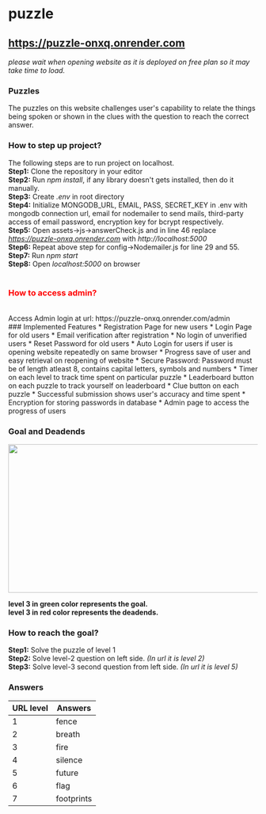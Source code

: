 # puzzle
## https://puzzle-onxq.onrender.com 
*please wait when opening website as it is deployed on free plan so it may take time to load.*
### Puzzles
The puzzles on this website challenges user's capability to relate the things being spoken or shown in the clues with the question to reach the correct answer.
### How to step up project?
The following steps are to run project on localhost.
<br>
**Step1:** Clone the repository in your editor
<br>
**Step2:** Run *npm install*, if any library doesn't gets installed, then do it manually.
<br>
**Step3:** Create *.env* in root directory
<br>
**Step4:** Initialize MONGODB_URL, EMAIL, PASS, SECRET_KEY in .env with mongodb connection url, email for nodemailer to send mails, third-party access of email password, encryption key for bcrypt respectively.
<br>
**Step5:** Open assets->js->answerCheck.js and in line 46 replace *https://puzzle-onxq.onrender.com* with *http://localhost:5000*
<br>
**Step6:** Repeat above step for config->Nodemailer.js for line 29 and 55.
<br>
**Step7:** Run *npm start*
<br>
**Step8:** Open *localhost:5000* on browser
<br>
<br>
### <span style="color:red">How to access admin?</span>
<br>
Access Admin login at url: https://puzzle-onxq.onrender.com/admin
<br>
### Implemented Features
* Registration Page for new users
* Login Page for old users
* Email verification after registration
* No login of unverified users
* Reset Password for old users
* Auto Login for users if user is opening website repeatedly on same browser
* Progress save of user and easy retrieval on reopening of website
* Secure Password: Password must be of length atleast 8, contains capital letters, symbols and numbers
* Timer on each level to track time spent on particular puzzle
* Leaderboard button on each puzzle to track yourself on leaderboard
* Clue button on each puzzle
* Successful submission shows user's accuracy and time spent
* Encryption for storing passwords in database
* Admin page to access the progress of users

### Goal and Deadends
<img src="https://user-images.githubusercontent.com/79657095/235725331-8b1f9dfa-0066-41d8-9c1a-c724d1a6d676.png" width="600" height="300">


**level 3 in green color represents the goal.**
<br>
**level 3 in red color represents the deadends.**

### How to reach the goal?
**Step1:** Solve the puzzle of level 1
<br>
**Step2:** Solve level-2 question on left side. *(In url it is level 2)*
<br>
**Step3:** Solve level-3 second question from left side. *(In url it is level 5)*
<br>
### Answers
|   URL level   |    Answers    |
| ------------- | ------------- |
|       1       |     fence     |
|       2       |     breath    |
|       3       |      fire     |
|       4       |     silence   |
|       5       |     future    |
|       6       |      flag     |
|       7       |   footprints  |
